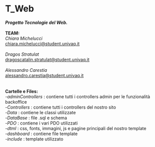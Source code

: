 # T_Web
<b><i>Progetto Tecnologie del Web.</b></i>
<br><br>
<b>TEAM:</b><br>
  <i>Chiara Michelucci</i> <br>chiara.michelucci@student.univaq.it<br><br>
  <i>Dragos Stratulat</i> <br>dragoscatalin.stratulat@student.univaq.it<br><br>
  <i>Alessandro Carestia</i><br> alessandro.carestia@student.univaq.it
  <br><br><br>
  <b>Cartelle e Files:</b><br>
  -<i>adminControllers</i> : contiene tutti i controllers admin per le funzionalità backoffice <br>
  -<i>Controllers</i> : contiene tutti i controllers del nostro sito <br>
  -<i>Data</i> : contiene le classi utilizzate <br>
  -<i>DataBase</i> : file .sql e schema <br>
  -<i>PDO</i> : contiene i vari PDO utilizzati <br>
  -<i>dtml</i> : css, fonts, immagini, js e pagine principali del nostro template <br>
  -<i>dashboard</i> : contiene file template <br>
  -<i>include</i> : template utilizzato <br>
